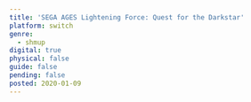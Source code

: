 ```yaml
---
title: 'SEGA AGES Lightening Force: Quest for the Darkstar'
platform: switch
genre:
  - shmup
digital: true
physical: false
guide: false
pending: false
posted: 2020-01-09
---
```

